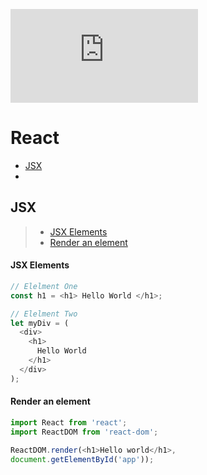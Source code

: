 ![](https://facebook.github.io/react/tutorial/tutorial.html)

# React
- [JSX](#jsx)
- 


## JSX
> - [JSX Elements](#jsx-elements)
> - [Render an element](#render-an-elment)


#### JSX Elements
```javascript 
// Elelment One
const h1 = <h1> Hello World </h1>;

// Elelment Two
let myDiv = (
  <div>
    <h1>
      Hello World
    </h1>
  </div> 
);
```
#### Render an element 

```javascript
import React from 'react';
import ReactDOM from 'react-dom';

ReactDOM.render(<h1>Hello world</h1>,
document.getElementById('app'));
```
